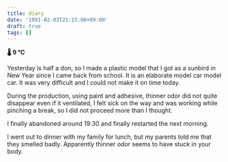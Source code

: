 ```yaml
---
title: diary
date: '1991-02-03T21:15:00+09:00'
draft: true
tags: []
---
```


**🌡 9 ℃**

Yesterday is half a don, so I made a plastic model that I got as a sunbird in New Year since I came back from school. It is an elaborate model car model car. It was very difficult and I could not make it on time today.

During the production, using paint and adhesive, thinner odor did not quite disappear even if it ventilated, I felt sick on the way and was working while pinching a break, so I did not proceed more than I thought.

I finally abandoned around 19:30 and finally restarted the next morning.

I went out to dinner with my family for lunch, but my parents told me that they smelled badly. Apparently thinner odor seems to have stuck in your body.
